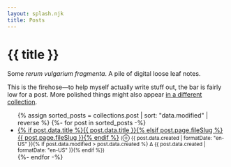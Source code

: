 ```yaml
---
layout: splash.njk
title: Posts
---
```

# {{ title }}
Some *rerum vulgarium fragmenta*. A pile of digital loose leaf notes.

This is the firehose—to help myself actually write stuff out, the bar is fairly low for a post. More polished things might also appear [in a different collection](/topics/).

<ul>
{% assign sorted_posts = collections.post | sort: "data.modified" | reverse %}
{%- for post in sorted_posts -%}
  <li>
    <a href="{{ post.url }}">{% if post.data.title %}{{ post.data.title }}{% elsif post.page.fileSlug %}{{ post.page.fileSlug }}{% endif %}</a>
    <small>
    (⊕ {{ post.data.created | formatDate: "en-US" }}{% if post.data.modified > post.data.created %}
    Δ {{ post.data.created | formatDate: "en-US" }}{% endif %})</small>

  </li>
{%- endfor -%}
</ul>